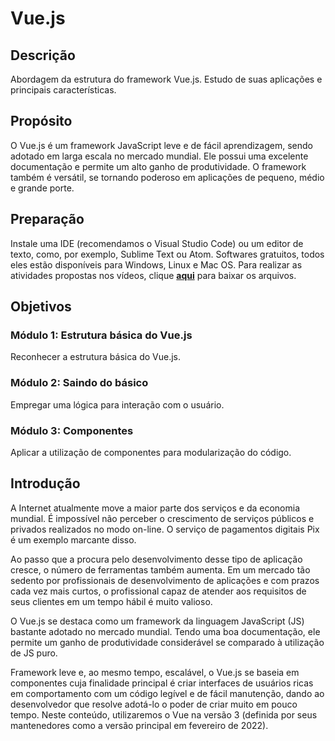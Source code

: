 # Vue.js

## Descrição

Abordagem da estrutura do framework Vue.js. Estudo de suas aplicações e principais características.

## Propósito

O Vue.js é um framework JavaScript leve e de fácil aprendizagem, sendo adotado em larga escala no mercado mundial. Ele possui uma excelente documentação e permite um alto ganho de produtividade. O framework também é versátil, se tornando poderoso em aplicações de pequeno, médio e grande porte.

## Preparação

Instale uma IDE (recomendamos o Visual Studio Code) ou um editor de texto, como, por exemplo, Sublime Text ou Atom. Softwares gratuitos, todos eles estão disponíveis para Windows, Linux e Mac OS. Para realizar as atividades propostas nos vídeos, clique [**aqui**](https://stecine.azureedge.net/repositorio/00212ti/04319/docs/material_vue.zip) para baixar os arquivos.

## Objetivos

### Módulo 1: Estrutura básica do Vue.js

Reconhecer a estrutura básica do Vue.js.

### Módulo 2: Saindo do básico

Empregar uma lógica para interação com o usuário.

### Módulo 3: Componentes

Aplicar a utilização de componentes para modularização do código.

## Introdução

A Internet atualmente move a maior parte dos serviços e da economia mundial. É impossível não perceber o crescimento de serviços públicos e privados realizados no modo on-line. O serviço de pagamentos digitais Pix é um exemplo marcante disso.

Ao passo que a procura pelo desenvolvimento desse tipo de aplicação cresce, o número de ferramentas também aumenta. Em um mercado tão sedento por profissionais de desenvolvimento de aplicações e com prazos cada vez mais curtos, o profissional capaz de atender aos requisitos de seus clientes em um tempo hábil é muito valioso.

O Vue.js se destaca como um framework da linguagem JavaScript (JS) bastante adotado no mercado mundial. Tendo uma boa documentação, ele permite um ganho de produtividade considerável se comparado à utilização de JS puro.

Framework leve e, ao mesmo tempo, escalável, o Vue.js se baseia em componentes cuja finalidade principal é criar interfaces de usuários ricas em comportamento com um código legível e de fácil manutenção, dando ao desenvolvedor que resolve adotá-lo o poder de criar muito em pouco tempo. Neste conteúdo, utilizaremos o Vue na versão 3 (definida por seus mantenedores como a versão principal em fevereiro de 2022).
